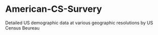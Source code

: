 # American-CS-Survery
Detailed US demographic data at various geographic resolutions by US Census Beureau
